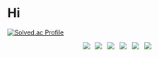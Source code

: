 # Hi

[![Solved.ac Profile](http://mazassumnida.wtf/api/v2/generate_badge?boj=predy)](https://solved.ac/predy/)

<!--![hyp3rflow's solved.ac stats](https://github-readme-solvedac.hyp3rflow.vercel.app/api/?handle=predy) -->

<!--<h3 align="center"><b>🛠 Tech Stack 🛠</b></h3>-->
<p align="center">
<img src="https://img.shields.io/badge/c-%2300599C.svg?style=for-the-badge&logo=c&logoColor=white"></a> &nbsp  
<img src="https://img.shields.io/badge/c++-%2300599C.svg?style=for-the-badge&logo=c%2B%2B&logoColor=white"></a> &nbsp  
<img src="https://img.shields.io/badge/mysql-%2300f.svg?style=for-the-badge&logo=mysql&logoColor=white"/></a> &nbsp  
<img src="https://img.shields.io/badge/Android-3DDC84?style=for-the-badge&logo=android&logoColor=white"/></a> &nbsp 
<img src="https://img.shields.io/badge/Windows%2011-%230079d5.svg?style=for-the-badge&logo=Windows%2011&logoColor=white"/></a> &nbsp
<img src="https://img.shields.io/badge/Discord-%235865F2.svg?style=for-the-badge&logo=discord&logoColor=white"/></a> &nbsp

</p>


<!--
**Predy0616/Predy0616** is a ✨ _special_ ✨ repository because its `README.md` (this file) appears on your GitHub profile.

Here are some ideas to get you started:

- 🔭 I’m currently working on ...
- 🌱 I’m currently learning ...
- 👯 I’m looking to collaborate on ...
- 🤔 I’m looking for help with ...
- 💬 Ask me about ...
- 📫 How to reach me: ...
- 😄 Pronouns: ...
- ⚡ Fun fact: ...
-->
